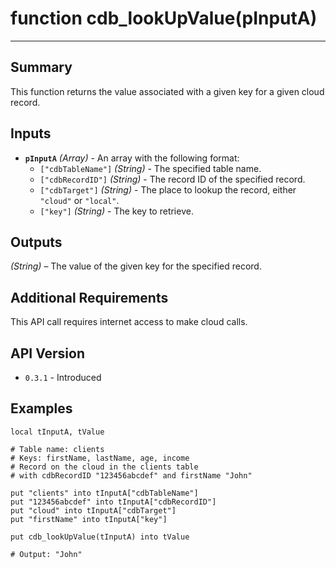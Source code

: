 # function cdb_lookUpValue(pInputA)
---
## Summary
This function returns the value associated with a given key for a given cloud record.

## Inputs
* **`pInputA`** *(Array)* - An array with the following format:
    * `["cdbTableName"]` *(String)* - The specified table name.
    * `["cdbRecordID"]` *(String)* - The record ID of the specified record.
    * `["cdbTarget"]` *(String)* - The place to lookup the record, either `"cloud"` or `"local"`.
    * `["key"]` *(String)* - The key to retrieve.

## Outputs
*(String)* – The value of the given key for the specified record.

## Additional Requirements
This API call requires internet access to make cloud calls.

## API Version
* `0.3.1` - Introduced

## Examples
```
local tInputA, tValue 

# Table name: clients
# Keys: firstName, lastName, age, income
# Record on the cloud in the clients table 
# with cdbRecordID "123456abcdef" and firstName "John"

put "clients" into tInputA["cdbTableName"]
put "123456abcdef" into tInputA["cdbRecordID"]
put "cloud" into tInputA["cdbTarget"]
put "firstName" into tInputA["key"]
     
put cdb_lookUpValue(tInputA) into tValue

# Output: "John"
```